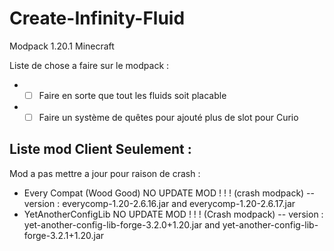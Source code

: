 # Create-Infinity-Fluid
Modpack 1.20.1 Minecraft

Liste de chose a faire sur le modpack :
- - [ ] Faire en sorte que tout les fluids soit placable
- - [ ] Faire un système de quêtes pour ajouté plus de slot pour Curio

Liste mod Client Seulement :
- 


Mod a pas mettre a jour pour raison de crash :
- Every Compat (Wood Good) NO UPDATE MOD ! ! ! (crash modpack)
-- version : everycomp-1.20-2.6.16.jar and everycomp-1.20-2.6.17.jar
- YetAnotherConfigLib NO UPDATE MOD ! ! ! (Crash modpack)
-- version : yet-another-config-lib-forge-3.2.0+1.20.jar and yet-another-config-lib-forge-3.2.1+1.20.jar
